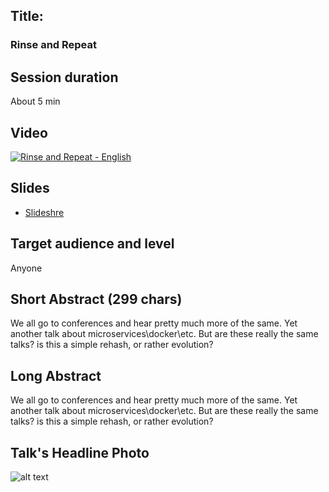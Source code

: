 ## Title: 
### Rinse and Repeat

## Session duration

About 5 min  

## Video

[![Rinse and Repeat - English](http://img.youtube.com/vi/paysR3pNlrk/0.jpg)](https://www.youtube.com/watch?v=paysR3pNlrk)

## Slides

- [Slideshre](https://www.slideshare.net/gilzellner/rinse-and-repeat-70051413) 

## Target audience and level

Anyone

## Short Abstract (299 chars)

We all go to conferences and hear pretty much more of the same. Yet another talk about microservices\docker\etc. But are these really the same talks? is this a simple rehash, or rather evolution?


## Long Abstract

We all go to conferences and hear pretty much more of the same. Yet another talk about microservices\docker\etc. But are these really the same talks? is this a simple rehash, or rather evolution?




## Talk's Headline Photo

![alt text]( "None")


